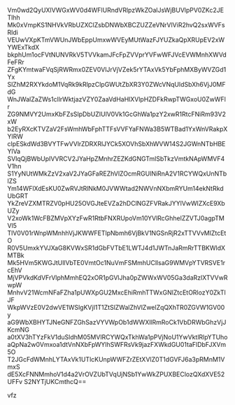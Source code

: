 Vm0wd2QyUXlVWGxWV0d4WFlURndVRlpzWkZOalJsWjBUVlpPV0ZKc2JETlhh
Mk0xVmpKS1NHVkVRbUZXClZsbDNWbXBCZUZZeVNrVlViR2hvQ2sxWVFsRldi
VEUwVXpKTmVWUnJWbEppUmxwWVEyMUtWazFJYUZkaQpXRUpEV2xWYWExTkdX
bkphUm1ocFVtNUNVRkV5TVVkamJFcFpZVVprYVFwWFJVcEVWMnhXWVdFeFRr
ZFgKYmtwaFVqSjRWRmx0ZEV0VlJrVjVZek5rYTAxVk5YbFphMXByWVZGd1Yx
SlZhM2RXYkdoM1VqRk9kRlpzClpGWUtZbXR3Y0ZWcVNqUldSbXh6VjJ0MFdG
WnJWalZaZWs1cllrWktjazVZY0ZaaVdHaHlXVlpHZDFkRwpTWGxoU0ZwWFlr
ZG9NMVY2UmxKbFZsSlpDbUZIUlV0Vk1GcGhWa1pzY2xwR1RtcFNiRm93V2xW
b2EyRXcKTVZaV2FsWmhWbFphTTFsVVFYaFNWa3B5WTBad1YxWnVRakpXYlRW
clpESkdWd3BVYTFwVVlrZDRXRlJYCk5XOVhSbXhWVW14S2JGWnNTbHBEYlVa
SVlqQjBWbUpIVVRCV2JYaHpZMnhrZEZKdGNGTmlSbTkzVmtkNApWMVF4V1hn
S1YyNUtWMkZzV2xaV2JYaGFaREZhVlZOcmRGUlNiRnA2V1RCYWQxUnNTblZS
Ym14WFlXdEsKU0ZwRVJtRlNkM0JVWWtad2NWVnNXbmRYUm14ekNtRkdUbGRT
YkZreVZXMTRZV0pHU25OVGJteEVZa2hDClNGZFVRakJYYlVwWlZXcE9XbUZy
V2xoWk1WcFBZMVpXYzFwR1RtbFNXRUpoVm10YVlRcGhhelZZVTJ0agpTMVl5
TlV0V01rWnpWMnhhVjJKWWFETlpNbmh6VjBkV1NGSnRjR2xTTVVvMlZtcEtO
R0V5UmxkYVJXaG8KVWxSR1dGbFVTbE1LWTJ4d1JWTnJaRmRrTTBKWldXMTBk
Mk5HVm5KWGJtUllVbTE0VmtOc1NuVmFSMmhUCllsaG9WMVpYTVRSVE1rcEhV
MjVPVkdKdVFrVlphMmhEQ2xOR1pGVlJha0pZWWxWV05Ga3daRzlXTVVwRwpW
MnhvV21WcmNFaFZha1pUWXpGU2MxcEhiRmhTTWxGNlZtcEtORlozY0ZkTlJF
WkpWVzE0V2dwVE1WSlgKVjI1T1ZtSlZWalZhVlZwelZqQXhTR0ZGVW1GV00y
aG9WbXBHYTJNeGNFZGhSazVYVWpOb1dWWXllRmRoCk1VbDRWbGhzVjJKcmNG
a0tXV3hTYzFkV1duSldhM05MVlRCYWQxTkhWa1pPVjNoU1YwVktlRlpYTUho
aQpNa2w0Vmxoa1dtVnNXbFpWYlhSWFRsVk9jazFXWkdGU01taFlDbFJXVm5O
T2JGcFdWMnhLYTAxVk1UTlcKUnpWWFZrZEtXVlZ0T1dGVFJ6a3pRMnM1VmxS
dE5XcFNNMmhoV1d4a2VrOVZUbTVqUjNSb1YwWkZPUXBEClozQXdXVE52UFFv
S2NYTjUKCmthcQ==

vfz
